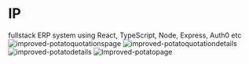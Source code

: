 # IP
fullstack ERP system using React, TypeScript, Node, Express, Auth0 etc
![improved-potatoquotationspage](https://github.com/karmsten/IP/assets/122186810/53f8121c-e4d9-4872-80ab-55cdc9130e7b)
![improved-potatoquotationdetails](https://github.com/karmsten/IP/assets/122186810/dfc98fd2-ab58-46f9-aa46-bae254b17d46)
![improved-potatodetails](https://github.com/karmsten/IP/assets/122186810/9f645bca-5174-47ae-97ae-8800d58b09cb)
![Improved-potatopage](https://github.com/karmsten/IP/assets/122186810/1337c1f1-370f-460d-a71d-9cfb2155b4fe)
